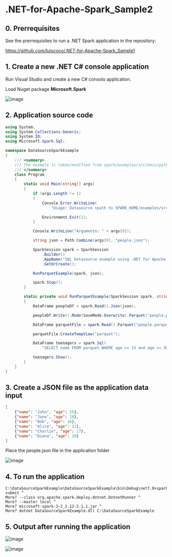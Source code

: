 # .NET-for-Apache-Spark_Sample2

## 0. Prerrequisites

See the prerrequisites to run a .NET Spark application in the repository:

https://github.com/luiscoco/.NET-for-Apache-Spark_Sample1

## 1. Create a new .NET C# console application

Run Visual Studio and create a new C# consolo application.

Load Nuget package **Microsoft.Spark**

![image](https://github.com/luiscoco/.NET-for-Apache-Spark_Sample2/assets/32194879/b769293f-37de-49cc-b00d-6ec9ad3f6494)

## 2. Application source code

```csharp
using System;
using System.Collections.Generic;
using System.IO;
using Microsoft.Spark.Sql;

namespace DataSourceSparkExample
{
    /// <summary>
    /// The example is taken/modified from spark/examples/src/main/python/sql/datasource.py
    /// </summary>
    class Program
    {
        static void Main(string[] args)
        {
            if (args.Length != 1)
            {
                Console.Error.WriteLine(
                    "Usage: Datasource <path to SPARK_HOME/examples/src/main/resources/>");

                Environment.Exit(1);
            }

            Console.WriteLine("Argumento: " + args[0]);

            string json = Path.Combine(args[0], "people.json");

            SparkSession spark = SparkSession
                .Builder()
                .AppName("SQL Datasource example using .NET for Apache Spark")
                .GetOrCreate();

            RunParquetExample(spark, json);

            spark.Stop();
        }

        static private void RunParquetExample(SparkSession spark, string json)
        {
            DataFrame peopleDf = spark.Read().Json(json);

            peopleDf.Write().Mode(SaveMode.Overwrite).Parquet("people.parquet");

            DataFrame parquetFile = spark.Read().Parquet("people.parquet");

            parquetFile.CreateTempView("parquet");

            DataFrame teenagers = spark.Sql(
                "SELECT name FROM parquet WHERE age >= 13 and age <= 30");

            teenagers.Show();
        }
    }
}
```

## 3. Create a JSON file as the application data input

```JSON
[
    {"name": "John", "age": 25},
    {"name": "Jane", "age": 18},
    {"name": "Bob", "age": 16},
    {"name": "Alice", "age": 22},
    {"name": "Charlie", "age": 17},
    {"name": "Diana", "age": 20}
]
```

Place the people.json file in the application folder

![image](https://github.com/luiscoco/.NET-for-Apache-Spark_Sample2/assets/32194879/81fd106b-2d32-42ce-81dc-448e52f7e568)

## 4. To run the application

```
C:\DataSourceSparkExample\DataSourceSparkExample\bin\Debug\net7.0>spark-submit ^
More? --class org.apache.spark.deploy.dotnet.DotnetRunner ^
More? --master local ^
More? microsoft-spark-3-2_2.12-2.1.1.jar ^
More? dotnet DataSourceSparkExample.dll C:\DataSourceSparkExample
```

## 5. Output after running the application

![image](https://github.com/luiscoco/.NET-for-Apache-Spark_Sample2/assets/32194879/ecb2414d-e667-49bb-8b55-0a29a1bd926b)

![image](https://github.com/luiscoco/.NET-for-Apache-Spark_Sample2/assets/32194879/7bc416e8-eb64-4f84-ae37-b9edf4dabc21)

